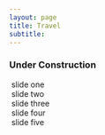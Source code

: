 ```yaml
---
layout: page
title: Travel
subtitle:
---
```

### Under Construction
<section class="slider_container">
	<section class="slider">
		<div class="slide one">
			<img src="{{ 'assets/img/rover.JPG' | relative_url }}" alt="" />
			<span class="caption"> slide one </span>
		</div>
		<div class="slide two">
			<img src="{{ 'assets/img/rover.JPG' | relative_url }}" alt="" />
			<span class="caption"> slide two </span>
		</div>
		<div class="slide three">
			<img src="{{ 'assets/img/rover.JPG' | relative_url }}" alt="" />
			<span class="caption"> slide three </span>
		</div>
		<div class="slide four">
			<img src="{{ 'assets/img/rover.JPG' | relative_url }}" alt="" />
			<span class="caption"> slide four </span>
		</div>
		<div class="slide five">
			<img src="{{ 'assets/img/rover.JPG' | relative_url }}" alt="" />
			<span class="caption"> slide five </span>
		</div>
	</section>
</section>
